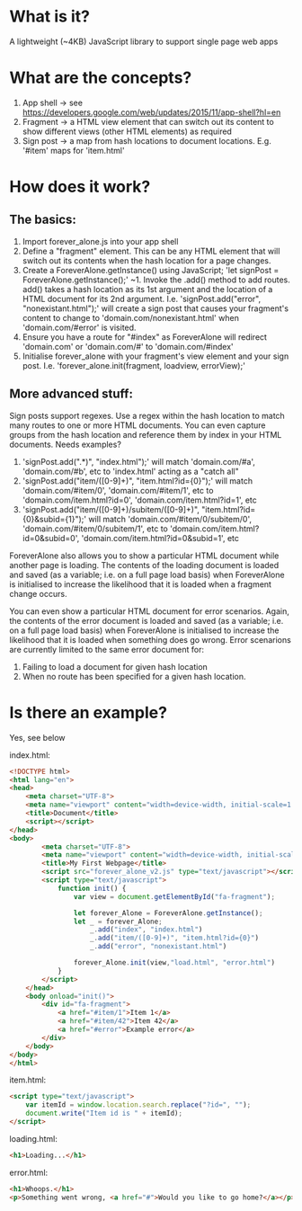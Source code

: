 # What is it?

A lightweight (~4KB) JavaScript library to support single page web apps

# What are the concepts?

1. App shell -> see https://developers.google.com/web/updates/2015/11/app-shell?hl=en
2. Fragment -> a HTML view element that can switch out its content to show different views (other HTML elements) as required
3. Sign post -> a map from hash locations to document locations. E.g. '#item' maps for 'item.html'

# How does it work?

## The basics:
1. Import forever_alone.js into your app shell
2. Define a "fragment" element. This can be any HTML element that will switch out its contents when the hash location for a page changes.
3. Create a ForeverAlone.getInstance() using JavaScript; 'let signPost = ForeverAlone.getInstance();'
~1. Invoke the .add() method to add routes. add() takes a hash location as its 1st argument and the location of a HTML document for its 2nd argument. I.e. 'signPost.add("error", "nonexistant.html");' will create a sign post that causes your fragment's content to change to 'domain.com/nonexistant.html' when 'domain.com/#error' is visited.
4. Ensure you have a route for "#index" as ForeverAlone will redirect 'domain.com' or 'domain.com/#' to 'domain.com/#index'
5. Initialise forever_alone with your fragment's view element and your sign post. I.e. 'forever_alone.init(fragment, loadview, errorView);'

## More advanced stuff:

Sign posts support regexes. Use a regex within the hash location to match many routes to one or more HTML documents. You can even capture groups from the hash location and reference them by index in your HTML documents. Needs examples?

1. 'signPost.add(".*)", "index.html");' will match 'domain.com/#a', 'domain.com/#b', etc to 'index.html' acting as a "catch all"
2. 'signPost.add("item/([0-9]+)", "item.html?id={0}");' will match 'domain.com/#item/0',  'domain.com/#item/1', etc to 'domain.com/item.html?id=0', 'domain.com/item.html?id=1', etc
3. 'signPost.add("item/([0-9]+)/subitem/([0-9]+)", "item.html?id={0}&subid={1}");' will match 'domain.com/#item/0/subitem/0',  'domain.com/#item/0/subitem/1', etc to 'domain.com/item.html?id=0&subid=0', 'domain.com/item.html?id=0&subid=1', etc

ForeverAlone also allows you to show a particular HTML document while another page is loading. The contents of the loading document is loaded and saved (as a variable; i.e. on a full page load basis) when ForeverAlone is initialised to increase the likelihood that it is loaded when a fragment change occurs.

You can even show a particular HTML document for error scenarios. Again, the contents of the error document is loaded and saved (as a variable; i.e. on a full page load basis) when ForeverAlone is initialised to increase the likelihood that it is loaded when something does go wrong. Error scenarions are currently limited to the same error document for:
1. Failing to load a document for given hash location
2. When no route has been specified for a given hash location.

# Is there an example?

Yes, see below

index.html:
```html
<!DOCTYPE html>
<html lang="en">
<head>
    <meta charset="UTF-8">
    <meta name="viewport" content="width=device-width, initial-scale=1.0">
    <title>Document</title>
    <script></script>
</head>
<body>
        <meta charset="UTF-8">
        <meta name="viewport" content="width=device-width, initial-scale=1.0">
        <title>My First Webpage</title>
		<script src="forever_alone_v2.js" type="text/javascript"></script>
		<script type="text/javascript">
			function init() {
				var view = document.getElementById("fa-fragment");

				let forever_Alone = ForeverAlone.getInstance();
				let _ = forever_Alone;
					_.add("index", "index.html")
					_.add("item/([0-9]+)", "item.html?id={0}")
					_.add("error", "nonexistant.html")

				forever_Alone.init(view,"load.html", "error.html")
			}
		</script>
	</head>
	<body onload="init()">
		<div id="fa-fragment">
			<a href="#item/1">Item 1</a>
			<a href="#item/42">Item 42</a>
			<a href="#error">Example error</a>
		</div>
	</body>
</body>
</html>
```

item.html:
```html
<script type="text/javascript">
	var itemId = window.location.search.replace("?id=", "");
	document.write("Item id is " + itemId);
</script>
```

loading.html:
```html
<h1>Loading...</h1>
```

error.html:
```html
<h1>Whoops.</h1>
<p>Something went wrong, <a href="#">Would you like to go home?</a></p>
```
